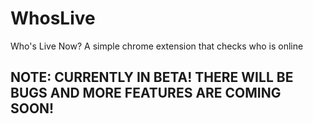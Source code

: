 # WhosLive

Who's Live Now? A simple chrome extension that checks who is online

## NOTE: CURRENTLY IN BETA! THERE WILL BE BUGS AND MORE FEATURES ARE COMING SOON!
